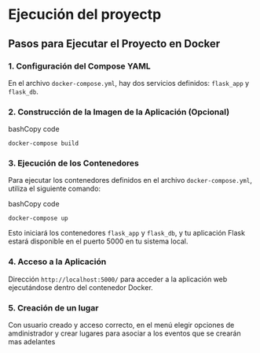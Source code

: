 # Ejecución del proyectp



## Pasos para Ejecutar el Proyecto en Docker



### 1. Configuración del Compose YAML

En el archivo `docker-compose.yml`, hay dos servicios definidos: `flask_app` y `flask_db`. 

### 2. Construcción de la Imagen de la Aplicación (Opcional)
bashCopy code

`docker-compose build`
### 3\. Ejecución de los Contenedores

Para ejecutar los contenedores definidos en el archivo `docker-compose.yml`, utiliza el siguiente comando:

bashCopy code

`docker-compose up`

Esto iniciará los contenedores `flask_app` y `flask_db`, y tu aplicación Flask estará disponible en el puerto 5000 en tu sistema local.

### 4\. Acceso a la Aplicación

Dirección `http://localhost:5000/` para acceder a la aplicación web ejecutándose dentro del contenedor Docker. 

### 5\. Creación de un lugar

Con usuario creado y acceso correcto, en el menú elegir opciones de amdinistrador y crear lugares para asociar a los eventos que se crearán mas adelantes



